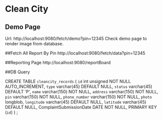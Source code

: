 # Clean City

## Demo Page 
Url: http://localhost:9080/fetch/demo?pin=12345
Check demo page to render image from database.


##Fetch All Report By Pin
http://localhost:9080/fetch/data?pin=12345

##Reporting Page
http://localhost:9080/reportBoard


##DB Query

CREATE TABLE `cleancity_records` (
  `id` int unsigned NOT NULL AUTO_INCREMENT,
  `type` varchar(45) DEFAULT NULL,
  `status` varchar(45) DEFAULT 'P',
  `name` varchar(150) NOT NULL,
  `address` varchar(150) NOT NULL,
  `pin` varchar(150) NOT NULL,
  `phone_number` varchar(150) NOT NULL,
  `photo` longblob,
  `longitude` varchar(45) DEFAULT NULL,
  `latitude` varchar(45) DEFAULT NULL,
   ComplaintSubmissionDate DATE NOT NULL,
  PRIMARY KEY (`id`)
) ;

